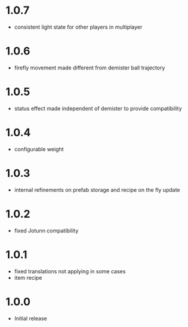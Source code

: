 # 1.0.7
* consistent light state for other players in multiplayer

# 1.0.6
* firefly movement made different from demister ball trajectory

# 1.0.5
* status effect made independent of demister to provide compatibility

# 1.0.4
* configurable weight

# 1.0.3
* internal refinements on prefab storage and recipe on the fly update

# 1.0.2
* fixed Jotunn compatibility

# 1.0.1
* fixed translations not applying in some cases 
* item recipe

# 1.0.0
* Initial release